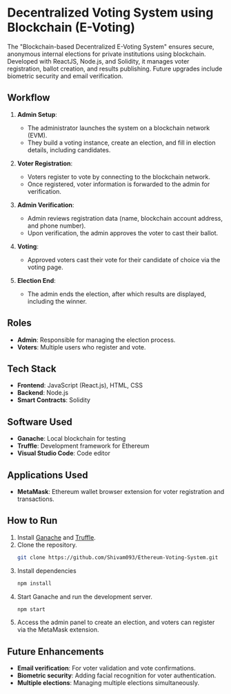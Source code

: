 # Decentralized Voting System using Blockchain (E-Voting)
The "Blockchain-based Decentralized E-Voting System" ensures secure, anonymous internal elections for private institutions using blockchain. Developed with ReactJS, Node.js, and Solidity, it manages voter registration, ballot creation, and results publishing. Future upgrades include biometric security and email verification.

## Workflow

1. **Admin Setup**:
   - The administrator launches the system on a blockchain network (EVM).
   - They build a voting instance, create an election, and fill in election details, including candidates.
   
2. **Voter Registration**:
   - Voters register to vote by connecting to the blockchain network.
   - Once registered, voter information is forwarded to the admin for verification.

3. **Admin Verification**:
   - Admin reviews registration data (name, blockchain account address, and phone number).
   - Upon verification, the admin approves the voter to cast their ballot.

4. **Voting**:
   - Approved voters cast their vote for their candidate of choice via the voting page.

5. **Election End**:
   - The admin ends the election, after which results are displayed, including the winner.

## Roles

- **Admin**: Responsible for managing the election process.
- **Voters**: Multiple users who register and vote.

## Tech Stack

- **Frontend**: JavaScript (React.js), HTML, CSS
- **Backend**: Node.js
- **Smart Contracts**: Solidity

## Software Used

- **Ganache**: Local blockchain for testing
- **Truffle**: Development framework for Ethereum
- **Visual Studio Code**: Code editor

## Applications Used

- **MetaMask**: Ethereum wallet browser extension for voter registration and transactions.

## How to Run

1. Install [Ganache](https://www.trufflesuite.com/ganache) and [Truffle](https://www.trufflesuite.com/truffle).
2. Clone the repository.
   ```bash
   git clone https://github.com/Shivam093/Ethereum-Voting-System.git

3. Install dependencies
   ```bash
   npm install
   
4. Start Ganache and run the development server.
   ```bash
   npm start
   
5. Access the admin panel to create an election, and voters can register via the MetaMask extension.

## Future Enhancements


- **Email verification**: For voter validation and vote confirmations.
- **Biometric security**: Adding facial recognition for voter authentication.
- **Multiple elections**: Managing multiple elections simultaneously.
